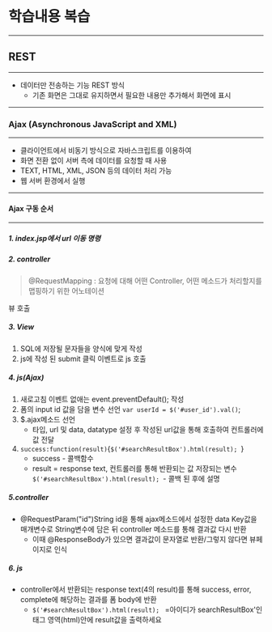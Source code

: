 # 학습내용 복습

---

## REST

---

- 데이터만 전송하는 기능 REST 방식
  - 기존 화면은 그대로 유지하면서 필요한 내용만 추가해서 화면에 표시

---





### Ajax (Asynchronous JavaScript and XML)

---

- 클라이언트에서 비동기 방식으로 자바스크립트를 이용하여
- 화면 전환 없이 서버 측에 데이터를 요청할 때 사용 
- TEXT, HTML, XML, JSON 등의 데이터 처리 가능
- 웹 서버 환경에서 실행

---





#### Ajax 구동 순서

---

##### 1. index.jsp에서 url 이동 명령



##### 2. controller

>  @RequestMapping : 요청에 대해 어떤 Controller, 어떤 메소드가 처리할지를 맵핑하기 위한 어노테이션

뷰 호출

##### 3. View

1. SQL에 저장될 문자들을 양식에 맞게 작성
2. js에 작성 된 submit 클릭 이벤트로 js 호출

##### 4. js(Ajax)

1. 새로고침 이벤트 없애는 event.preventDefault(); 작성
2. 폼의 input id 값을 담을 변수 선언
   `var userId = $('#user_id').val()`;
3. $.ajax메소드 선언
   - 타입, url 및 data, datatype 설정 후 작성된 url값을 통해 호출하여 컨트롤러에 값  전달
4. `success:function(result)`{`$('#searchResultBox').html(result); `}
   -  success - 콜백함수
   -  result = response text, 컨트롤러를 통해 반환되는 값 저장되는 변수
     `$('#searchResultBox').html(result); `- 콜백 된 후에 설명

##### 5.controller

- @RequestParam("id")String id을 통해 ajax메소드에서 설정한 data Key값을 매개변수로 String변수에 담은 뒤 controller 메소드를 통해 결과값 다시 반환
  - 이때 @ResponseBody가 있으면 결과값이 문자열로 반환/그렇지 않다면 뷰페이지로 인식

##### 6. js

- controller에서 반환되는 response text(4의 result)를 통해 success, error, complete에 해당하는 결과를 폼 body에 반환
  - `$('#searchResultBox').html(result); `
    =아이디가 searchResultBox'인 태그 영역(html)안에 result값을 출력하세요